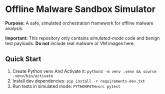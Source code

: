 # Offline Malware Sandbox Simulator

**Purpose:** A safe, simulated orchestration framework for offline malware analysis.

**Important:** This repository only contains *simulated-mode* code and benign test payloads. **Do not** include real malware or VM images here.

## Quick Start
1. Create Python venv And Activate it: `python3 -m venv .venv && source .venv/bin/activate`
2. Install dev dependencies: `pip install -r requirements-dev.txt`
3. Run tests in simulated mode: `PYTHONPATH=src pytest`

